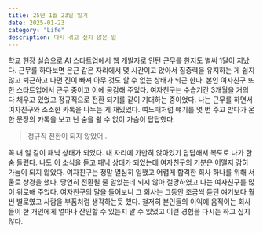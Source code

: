 ```yaml
---
title: 25년 1월 23일 일기
date: 2025-01-23
category: "Life"
description: 다시 겪고 싶지 않은 일
---
```


학교 현장 실습으로 AI 스타트업에서 웹 개발자로 인턴 근무를 한지도 벌써 1달이 지났다. 근무를 하다보면 은근 같은 자리에서 몇 시간이고 앉아서 집중력을 유지하는 게 쉽지 않고 퇴근하고 나면 진이 빠져 아무 것도 할 수 없는 상태가 되곤 한다. 본인 여자친구 또한 스타트업에서 근무 중이고 이에 공감해 주었다. 여자친구는 수습기간 3개월을 거의 다 채우고 있었고 정규직으로 전환 되기를 같이 기대하는 중이었다. 나는 근무를 하면서 여자친구와 소소한 카톡을 나누는 게 재밌었다. 여느때처럼 얘기를 몇 번 주고 받다가 온 한 문장의 카톡을 보고 난 숨을 쉴 수 없이 가슴이 답답했다.

> 정규직 전환이 되지 않았어..

꼭 내 일 같이 패닉 상태가 되었다. 내 자리에 가만히 앉아있기 답답해서 복도로 나가 한숨 돌렸다. 나도 이 소식을 듣고 패닉 상태가 되었는데 여자친구의 기분은 어떨지 감히 가늠이 되지 않았다. 여자친구는 정말 열심히 일했고 어렵게 합격한 회사 하나를 위해 서울로 상경을 했다. 당연히 전환될 줄 알았는데 되지 않아 절망하였고 나는 여자친구를 많이 위로해 주었다. 여자친구의 말을 들어보니 그 회사는 그동안 조금씩 듣던 얘기보다 훨씬 별로였고 사람을 부품처럼 생각하는듯 했다. 철저히 본인들의 이익에 움직이는 회사들이 한 개인에게 얼마나 잔인할 수 있는지 알 수 있었고 이런 경험을 다시는 하고 싶지 않다.
